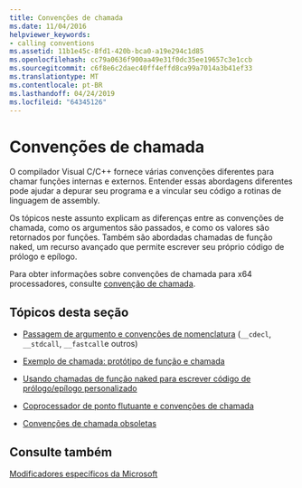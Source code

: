 ```yaml
---
title: Convenções de chamada
ms.date: 11/04/2016
helpviewer_keywords:
- calling conventions
ms.assetid: 11b1e45c-8fd1-420b-bca0-a19e294c1d85
ms.openlocfilehash: cc79a0636f900aa49e31f0dc35ee19657c3e1ccb
ms.sourcegitcommit: c6f8e6c2daec40ff4effd8ca99a7014a3b41ef33
ms.translationtype: MT
ms.contentlocale: pt-BR
ms.lasthandoff: 04/24/2019
ms.locfileid: "64345126"
---
```

# <a name="calling-conventions"></a>Convenções de chamada

O compilador Visual C/C++ fornece várias convenções diferentes para chamar funções internas e externos. Entender essas abordagens diferentes pode ajudar a depurar seu programa e a vincular seu código a rotinas de linguagem de assembly.

Os tópicos neste assunto explicam as diferenças entre as convenções de chamada, como os argumentos são passados, e como os valores são retornados por funções. Também são abordadas chamadas de função naked, um recurso avançado que permite escrever seu próprio código de prólogo e epílogo.

Para obter informações sobre convenções de chamada para x64 processadores, consulte [convenção de chamada](../build/x64-calling-convention.md).

## <a name="topics-in-this-section"></a>Tópicos desta seção

- [Passagem de argumento e convenções de nomenclatura](../cpp/argument-passing-and-naming-conventions.md) (`__cdecl`, `__stdcall`, `__fastcall`e outros)

- [Exemplo de chamada: protótipo de função e chamada](../cpp/calling-example-function-prototype-and-call.md)

- [Usando chamadas de função naked para escrever código de prólogo/epílogo personalizado](../cpp/naked-function-calls.md)

- [Coprocessador de ponto flutuante e convenções de chamada](../cpp/floating-point-coprocessor-and-calling-conventions.md)

- [Convenções de chamada obsoletas](../cpp/obsolete-calling-conventions.md)

## <a name="see-also"></a>Consulte também

[Modificadores específicos da Microsoft](../cpp/microsoft-specific-modifiers.md)
